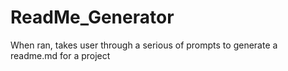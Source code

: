# ReadMe_Generator
When ran, takes user through a serious of prompts to generate a readme.md for a project
